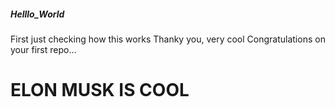 ##### Helllo_World
First
just checking how this works
Thanky you, very cool
Congratulations on your first repo...
# ELON MUSK IS COOL
